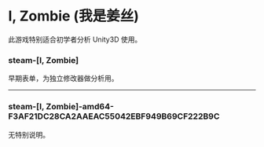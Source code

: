 # I, Zombie (我是姜丝)
此游戏特别适合初学者分析 Unity3D 使用。

### steam-[I, Zombie]
早期表单，为独立修改器做分析用。

****

### steam-[I, Zombie]-amd64-F3AF21DC28CA2AAEAC55042EBF949B69CF222B9C
无特别说明。